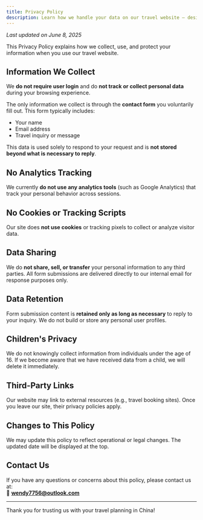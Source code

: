 ```yaml
---
title: Privacy Policy
description: Learn how we handle your data on our travel website — designed to respect your privacy.
---
```


_Last updated on June 8, 2025_

This Privacy Policy explains how we collect, use, and protect your information when you use our travel website.

## Information We Collect

We **do not require user login** and do **not track or collect personal data** during your browsing experience.

The only information we collect is through the **contact form** you voluntarily fill out. This form typically includes:
- Your name
- Email address
- Travel inquiry or message

This data is used solely to respond to your request and is **not stored beyond what is necessary to reply**.

## No Analytics Tracking

We currently **do not use any analytics tools** (such as Google Analytics) that track your personal behavior across sessions.

## No Cookies or Tracking Scripts

Our site does **not use cookies** or tracking pixels to collect or analyze visitor data.

## Data Sharing

We do **not share, sell, or transfer** your personal information to any third parties. All form submissions are delivered directly to our internal email for response purposes only.

## Data Retention

Form submission content is **retained only as long as necessary** to reply to your inquiry. We do not build or store any personal user profiles.

## Children's Privacy

We do not knowingly collect information from individuals under the age of 16. If we become aware that we have received data from a child, we will delete it immediately.

## Third-Party Links

Our website may link to external resources (e.g., travel booking sites). Once you leave our site, their privacy policies apply.

## Changes to This Policy

We may update this policy to reflect operational or legal changes. The updated date will be displayed at the top.

## Contact Us

If you have any questions or concerns about this policy, please contact us at:  
📧 **wendy7756@outlook.com**

---

Thank you for trusting us with your travel planning in China!
